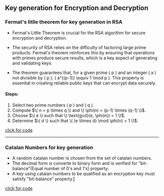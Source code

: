 ## Key generation for Encryption and Decryption

### Fermat's litlle theorem for key generation in RSA

- Fermat's Little Theorem is crucial for the RSA algorithm for secure encryption and decryption.

- The security of RSA relies on the difficulty of factoring large prime products. Fermat's theorem reinforces this by ensuring that operations with primes produce secure results, which is a key aspect of generating and validating keys.

- The theorem guarantees that, for a given prime \( p \) and an integer \( a \) not divisible by \( p \), \( a^{(p-1)} \equiv 1 \mod p \). This property is essential in creating reliable public keys that can encrypt data securely.

#### Steps:

1. Select two prime numbers \( p \) and \( q \).
2. Compute $\( n = p \times q \) and \( \phi(n) = (p-1) \times (q-1) \)$.
3. Choose $\( e \) such that \( \text{gcd}(e, \phi(n)) = 1 \)$.
4. Determine $\( d \) such that \( (e \times d) \mod \phi(n) = 1 \)$.

[click for code](../codes/fermat.md)

---

### Catalan Numbers for key generation

- A random catalan number is chosen from the set of catalan numbers.
- The decimal form is converte to binary form and is verified for "bit-balance"(Equal number of 0's and 1's) property.
- A key using catalan numbers to be qualified as an encryption key must satisfy "bit-balance" property.[1](README.md#ref1)

[click for code](../codes/catalan.md)
